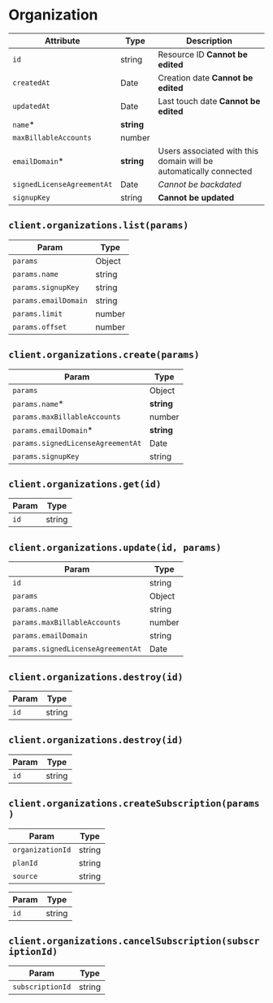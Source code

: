 # Organization

| Attribute | Type | Description |
| --------- | ---- | ----------- |
| `id`                       | string     | Resource ID **Cannot be edited** |
| `createdAt`                | Date       | Creation date **Cannot be edited** |
| `updatedAt`                | Date       | Last touch date **Cannot be edited** |
| `name`*                    | **string** | |
| `maxBillableAccounts`      | number     | |
| `emailDomain`*             | **string** | Users associated with this domain will be automatically connected |
| `signedLicenseAgreementAt` | Date       | _Cannot be backdated_ |
| `signupKey`                | string     | **Cannot be updated** |

## `client.organizations.list(params)`

| Param | Type |
|-------|------|
| `params`             | Object |
| `params.name`        | string |
| `params.signupKey`   | string |
| `params.emailDomain` | string |
| `params.limit`       | number |
| `params.offset`      | number |

## `client.organizations.create(params)`

| Param | Type |
|-------|------|
| `params`                          | Object |
| `params.name`*                    | **string** |
| `params.maxBillableAccounts`      | number |
| `params.emailDomain`*             | **string** |
| `params.signedLicenseAgreementAt` | Date |
| `params.signupKey`                | string |

## `client.organizations.get(id)`

| Param | Type |
|-------|------|
| `id` | string |

## `client.organizations.update(id, params)`

| Param | Type |
|-------|------|
| `id`                              | string |
| `params`                          | Object |
| `params.name`                     | string |
| `params.maxBillableAccounts`      | number |
| `params.emailDomain`              | string |
| `params.signedLicenseAgreementAt` | Date |

## `client.organizations.destroy(id)`

| Param | Type |
|-------|------|
| `id` | string |

## `client.organizations.destroy(id)`


| Param | Type |
|-------|------|
| `id` | string |
## `client.organizations.createSubscription(params)`

| Param | Type |
|-------|------|
| `organizationId` | string |
| `planId` | string |
| `source` | string |

| Param | Type |
|-------|------|
| `id` | string |
## `client.organizations.cancelSubscription(subscriptionId)`

| Param | Type |
|-------|------|
| `subscriptionId` | string |